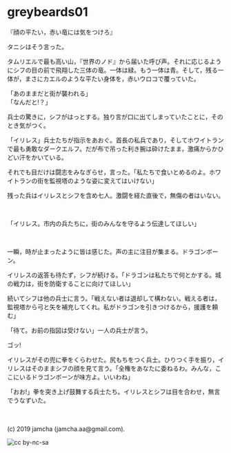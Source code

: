 

# greybeards01

『顔の平たい，赤い竜には気をつけろ』

タニシはそう言った。

タムリエルで最も高い山，『世界のノド』から届いた呼び声。それに応じるようにシフの目の前で飛翔した三体の竜。一体は緑。もう一体は青。そして，残る一体が，まさにカエルのような平たい身体を，赤いウロコで覆っていた。

「あのままだと街が襲われる」  
「なんだと!？」

兵士の驚きに，シフがはっとする。独り言が口に出てしまっていたことに，そのとき気がつく。

「イリレス」兵士たちが指示をあおぐ。首長の私兵であり，そしてホワイトランで最も勇敢なダークエルフ。だが布で吊った利き腕は砕けたまま，激痛からかひどい汗をかいている。

それでも目だけは闘志をみなぎらせ，言った。「私たちで食いとめるのよ。ホワイトランの街を監視塔のような姿に変えてはいけない」

残った兵はイリレスとシフを含め七人。激闘を経た直後で，無傷の者はいない。

<br>

「イリレス。市内の兵たちに，街のみんなを守るよう伝達してほしい」

<br>

一瞬，時が止まったように皆は感じた。声の主に注目が集まる。ドラゴンボーン。

イリレスの返答も待たず，シフが続ける。「ドラゴンは私たちで何とかする。城の戦力は，街を防衛することに向けてほしい」

続いてシフは他の兵士に言う。「戦えない者は退却して構わない。戦える者は，監視塔から弓と矢を補充してくれ。私がドラゴンを引きつけるから，援護を頼む」

「待て。お前の指図は受けない」一人の兵士が言う。

ゴッ!

イリレスがその兜に拳をくらわせた。尻もちをつく兵士。ひりつく手を振り，イリレスはそのままシフの顔を見て言う。「全権をあなたに委ねるわ。みんな，ここにいるドラゴンボーンが味方よ。いいわね」

「おお!」拳を突き上げ鼓舞する兵士たち。イリレスとシフは目を合わせ，無言でうなずいた。

<br>
<br>
(c) 2019 jamcha (jamcha.aa@gmail.com).

![cc by-nc-sa](https://i.creativecommons.org/l/by-nc-sa/4.0/88x31.png)

